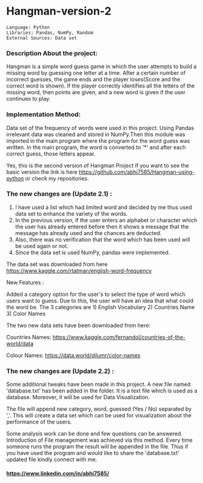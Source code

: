# Hangman-version-2
```
Language: Python
Libraries: Pandas, NumPy, Random
External Sources: Data set
```

### Description About the project:

Hangman is a simple word guess game in which the user attempts to build a missing word by guessing one letter at a time. After a certain number of incorrect guesses, the game ends and the player loses(Score and the correct word is shown).
If the player correctly identifies all the letters of the missing word, then points are given, and a new word is given if the user continues to play. 

### Implementation Method: 

Data set of the frequency of words were used in this project. Using Pandas irrelevant data was cleaned and stored in NumPy.Then this module was imported in the main program where the program for the word guess was written. 
In the main program, the word is converted to '*' and after each correct guess, those letters appear.

Yes, this is the second version of Hangman Project if you want to see the basic version the link is here https://github.com/abhi7585/Hangman-using-python or check my repositories. 


### The new changes are (Update 2.1) :
1) I have used a list which had limited word and decided by me thus used data set to enhance the variety of the words.
2) In the previous version, if the user enters an alphabet or character which the user has already entered before then it shows a message that the message has already used and the chances are deducted.
3) Also, there was no verification that the word which has been used will be used again or not.
4) Since the data set is used NumPy, pandas were implemented.

The data set was downloaded from here https://www.kaggle.com/rtatman/english-word-frequency

New Features :

Added a category option for the user's to select the type of word which users want to guess. Due to this, the user will have an idea that
what could the word be. 
The 3 categories are 1) English Vocabulary 2) Countries Name 3) Color Names

The two new data sets have been downloaded from here: 

Countries Names: https://www.kaggle.com/fernandol/countries-of-the-world/data

Colour Names: https://data.world/dilumr/color-names


### The new changes are (Update 2.2) :

Some additional tweaks have been made in this project. A new file named 'database.txt' has been added in the folder. It is a text file which is used as a database. Moreover, it will be used for Data Visualization.

The file will append new category, word, guessed (Yes / No) separated by ','. This will create a data set which can be used for visualization about the performance of the users. 

Some analysis work can be done and few questions can be answered. Introduction of File management was achieved via this method.
Every time someone runs the program the result will be appended in the file. Thus if you have used the program and would like to share the 'database.txt' updated file kindly connect with me. 

#### https://www.linkedin.com/in/abhi7585/
